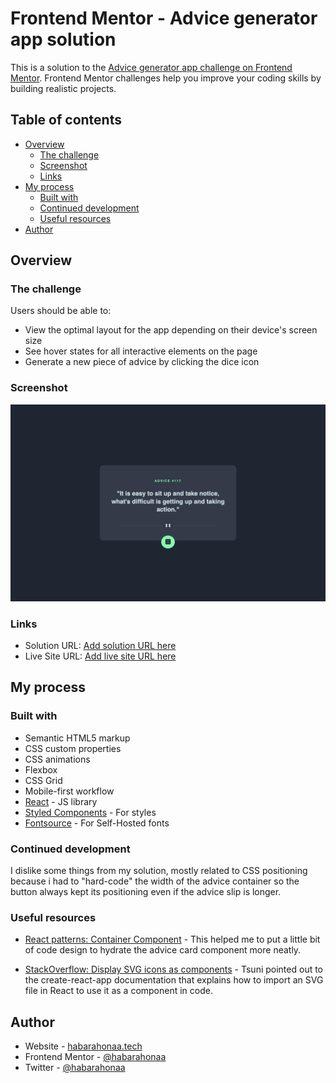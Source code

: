 # Frontend Mentor - Advice generator app solution

This is a solution to the [Advice generator app challenge on Frontend Mentor](https://www.frontendmentor.io/challenges/advice-generator-app-QdUG-13db). Frontend Mentor challenges help you improve your coding skills by building realistic projects.

## Table of contents

- [Overview](#overview)
  - [The challenge](#the-challenge)
  - [Screenshot](#screenshot)
  - [Links](#links)
- [My process](#my-process)
  - [Built with](#built-with)
  - [Continued development](#continued-development)
  - [Useful resources](#useful-resources)
- [Author](#author)

## Overview

### The challenge

Users should be able to:

- View the optimal layout for the app depending on their device's screen size
- See hover states for all interactive elements on the page
- Generate a new piece of advice by clicking the dice icon

### Screenshot

![](./screenshot.png)

### Links

- Solution URL: [Add solution URL here](https://github.com/habarahonaa/advice-generator)
- Live Site URL: [Add live site URL here](https://habarahonaa.github.io/advice-generator/)

## My process

### Built with

- Semantic HTML5 markup
- CSS custom properties
- CSS animations
- Flexbox
- CSS Grid
- Mobile-first workflow
- [React](https://reactjs.org/) - JS library
- [Styled Components](https://styled-components.com/) - For styles
- [Fontsource](https://fontsource.org/) - For Self-Hosted fonts

### Continued development

I dislike some things from my solution, mostly related to CSS positioning because i had to "hard-code" the width of the advice container so the button always kept its positioning even if the advice slip is longer.

### Useful resources

- [React patterns: Container Component](https://reactpatterns.com/) - This helped me to put a little bit of code design to hydrate the advice card component more neatly.

- [StackOverflow: Display SVG icons as components](https://stackoverflow.com/questions/42296499/how-to-display-svg-icons-svg-files-in-ui-using-react-component) - Tsuni pointed out to the create-react-app documentation that explains how to import an SVG file in React to use it as a component in code.

## Author

- Website - [habarahonaa.tech](https://habarahonaa.tech)
- Frontend Mentor - [@habarahonaa](https://www.frontendmentor.io/profile/habarahonaa)
- Twitter - [@habarahonaa](https://www.twitter.com/habarahonaa)
